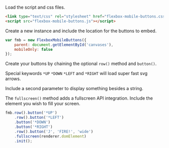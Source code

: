 Load the script and css files.

```html
<link type="text/css" rel="stylesheet" href="flexbox-mobile-buttons.css">
<script src="flexbox-mobile-buttons.js"></script>
```

Create a new instance and include the location for the buttons to embed.

```javascript
var fmb = new FlexboxMobileButtons({
	parent: document.getElementById('canvases'),
	mobileOnly: false
});
```

Create your buttons by chaining the optional `row()` method and `button()`.

Special keywords `*UP` `*DOWN` `*LEFT` and `*RIGHT` will load super fast svg arrows.

Include a second parameter to display something besides a string.

The `fullscreen()` method adds a fullscreen API integration. Include the element you wish to fill your screen.

```javascript
fmb.row().button('*UP')
	.row().button('*LEFT')
	.button('*DOWN')
	.button('*RIGHT')
	.row().button('J', 'FIRE!', 'wide')
	.fullscreen(renderer.domElement)
	.init();
```
